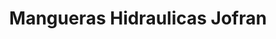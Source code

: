 ---
title: "Mangueras Hidraulicas Jofran"
url: /paraiso/mangueras-hidraulicas-jofran/
shop: general
---